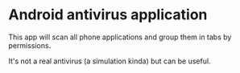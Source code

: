 # Android antivirus application

This app will scan all phone applications and 
group them in tabs by permissions. 

It's not a real antivirus (a simulation kinda) but can be useful.


